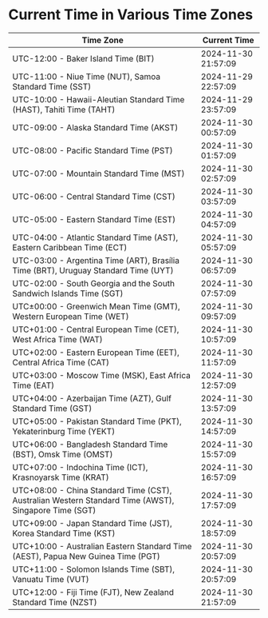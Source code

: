 # Current Time in Various Time Zones

| Time Zone | Current Time |
|-----------|--------------|
| UTC-12:00 - Baker Island Time (BIT) | 2024-11-30 21:57:09 |
| UTC-11:00 - Niue Time (NUT), Samoa Standard Time (SST) | 2024-11-29 22:57:09 |
| UTC-10:00 - Hawaii-Aleutian Standard Time (HAST), Tahiti Time (TAHT) | 2024-11-29 23:57:09 |
| UTC-09:00 - Alaska Standard Time (AKST) | 2024-11-30 00:57:09 |
| UTC-08:00 - Pacific Standard Time (PST) | 2024-11-30 01:57:09 |
| UTC-07:00 - Mountain Standard Time (MST) | 2024-11-30 02:57:09 |
| UTC-06:00 - Central Standard Time (CST) | 2024-11-30 03:57:09 |
| UTC-05:00 - Eastern Standard Time (EST) | 2024-11-30 04:57:09 |
| UTC-04:00 - Atlantic Standard Time (AST), Eastern Caribbean Time (ECT) | 2024-11-30 05:57:09 |
| UTC-03:00 - Argentina Time (ART), Brasília Time (BRT), Uruguay Standard Time (UYT) | 2024-11-30 06:57:09 |
| UTC-02:00 - South Georgia and the South Sandwich Islands Time (SGT) | 2024-11-30 07:57:09 |
| UTC±00:00 - Greenwich Mean Time (GMT), Western European Time (WET) | 2024-11-30 09:57:09 |
| UTC+01:00 - Central European Time (CET), West Africa Time (WAT) | 2024-11-30 10:57:09 |
| UTC+02:00 - Eastern European Time (EET), Central Africa Time (CAT) | 2024-11-30 11:57:09 |
| UTC+03:00 - Moscow Time (MSK), East Africa Time (EAT) | 2024-11-30 12:57:09 |
| UTC+04:00 - Azerbaijan Time (AZT), Gulf Standard Time (GST) | 2024-11-30 13:57:09 |
| UTC+05:00 - Pakistan Standard Time (PKT), Yekaterinburg Time (YEKT) | 2024-11-30 14:57:09 |
| UTC+06:00 - Bangladesh Standard Time (BST), Omsk Time (OMST) | 2024-11-30 15:57:09 |
| UTC+07:00 - Indochina Time (ICT), Krasnoyarsk Time (KRAT) | 2024-11-30 16:57:09 |
| UTC+08:00 - China Standard Time (CST), Australian Western Standard Time (AWST), Singapore Time (SGT) | 2024-11-30 17:57:09 |
| UTC+09:00 - Japan Standard Time (JST), Korea Standard Time (KST) | 2024-11-30 18:57:09 |
| UTC+10:00 - Australian Eastern Standard Time (AEST), Papua New Guinea Time (PGT) | 2024-11-30 20:57:09 |
| UTC+11:00 - Solomon Islands Time (SBT), Vanuatu Time (VUT) | 2024-11-30 20:57:09 |
| UTC+12:00 - Fiji Time (FJT), New Zealand Standard Time (NZST) | 2024-11-30 21:57:09 |
